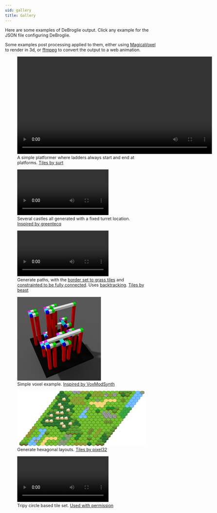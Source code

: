```yaml
---
uid: gallery
title: Gallery
---
```

Here are some examples of DeBroglie output. Click any example for the JSON file configuring DeBroglie.

Some examples post processing applied to them, either using <a href="https://ephtracy.github.io/">MagicaVoxel</a> to render in 3d, or <a href="https://www.ffmpeg.org/">ffmpeg</a> to convert the output to a web animation.

<figure>
<a href="https://github.com/BorisTheBrave/DeBroglie/blob/master/samples/platformer/platformer.json">
<video src="../images/platformer.webm" autoplay loop width="640" height="320"
    style="background-color: #55b4ff">
</video>
</a>
<figcaption>A simple platformer where ladders always start and end at platforms. <a href="https://opengameart.org/content/generic-platformer-tiles">Tiles by surt</a></figcaption> 
</figure>

<figure>
<a href="https://github.com/BorisTheBrave/DeBroglie/blob/master/samples/castle/castle.json">
<video src="../images/castle_fixed.webm" autoplay loop>
</a>
</video>
<figcaption>Several castles all generated with a fixed turret location. <a href="https://www.reddit.com/r/proceduralgeneration/comments/9494m1/small_castle_wfc3d/">Inspired by greentecq</a></figcaption>  
</figure>

<figure>
<a href="https://github.com/BorisTheBrave/DeBroglie/blob/master/samples/grass/map.json"><video src="../images/rotation.webm" autoplay loop></video></a>
<figcaption>Generate paths, with the <a href="constraints.md#border">border set to grass tiles</a> and <a href="constraints.md#path">constrainted to be fully connected</a>. Uses <a href="features.md#backtracking">backtracking</a>. <a href="https://opengameart.org/content/overworld-grass-biome">Tiles by beast</a></figcaption>
</figure>

<figure>
<a href="https://github.com/BorisTheBrave/DeBroglie/blob/master/samples/docs/columns.json"><img src="../images/columns_out.png"/></a>
<figcaption>Simple voxel example. <a href="https://github.com/sylefeb/VoxModSynth">Inspired by VoxModSynth</a></figcaption>
</figure>

<figure>
<a href="https://github.com/BorisTheBrave/DeBroglie/blob/master/samples/docs/hexmini.json"><img src="../images/hexmini_out.png"/></a>
<figcaption>Generate hexagonal layouts. <a href="http://opengameart.org/content/pixel-hex-tilesets-enhanced">Tiles by pixel32</a></figcaption>
</figure>

<figure>
<a href="https://github.com/BorisTheBrave/DeBroglie/blob/master/samples/mxgmn/circles.json">
<video src="../images/circles.webm" autoplay loop>
</a>
</video>
<figcaption>Tripy circle based tile set. <a href="https://github.com/mxgmn/WaveFunctionCollapse">Used with permission</a></figcaption>  
</figure>